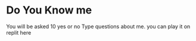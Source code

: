 # Do You Know me

You will be asked 10 yes or no Type questions about me.
you can play it on replit here 
